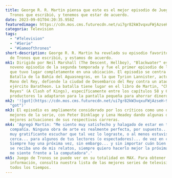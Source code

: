 ```yaml
---
title: George R. R. Martin piensa que este es el mejor episodio de Juego de
  Tronos que escribió, y tenemos que estar de acuerdo.
date: 2023-09-01T04:20:35.958Z
featuredimage: https://cdn.mos.cms.futurecdn.net/ui7gr82kW3vqxuFWjAzseH-970-80.jpg.webp
categoria: Television
tags:
  - "#Television"
  - "#Serie"
  - "#Gameofthrones"
short-description: George R. R. Martin ha revelado su episodio favorito de Juego
  de Tronos que escribió, y estamos de acuerdo.
mk1: Dirigido por Neil Marshall (The Descent, Hellboy), "Blackwater" es el
  noveno episodio de la segunda temporada y fue el primer episodio de la serie
  que tuvo lugar completamente en una ubicación. El episodio se centra en la
  Batalla de la Bahía del Aguasnegras, en la que Tyrion Lannister, actuando como
  Mano del Rey, defiende la ciudad de Desembarco del Rey contra un ataque del
  ejército Baratheon. La batalla tiene lugar en el libro de Martin, "Choque de
  Reyes" (A Clash of Kings), específicamente entre los capítulos 58 y 63, y los
  productores la adaptaron para la pantalla pequeña para ahorrar dinero.
mk2: '![got](https://cdn.mos.cms.futurecdn.net/ui7gr82kW3vqxuFWjAzseH-970-80.jpg.webp
  "got")'
mk3: El episodio es ampliamente considerado por los críticos como uno de los
  mejores de la serie, con Peter Dinklage y Lena Headey dando algunas de las
  mejores actuaciones de sus respectivas carreras.
mk4: 'Agregó Martin: "Me siento muy satisfecho y halagado de estar en tan buena
  compañía. Ninguna obra de arte es realmente perfecta, por supuesto... pero es
  muy gratificante escuchar que tal vez lo lograste, o al menos estuviste
  cerca... para algunos de tus lectores (o espectadores)... de vez en cuando.
  Siempre hay una próxima vez, sin embargo... y sin importar cuán bien (o mal)
  se reciba uno de mis relatos, siempre quiero hacerlo mejor la próxima vez que
  me siente frente a la computadora".'
mk5: Juego de Tronos se puede ver en su totalidad en MAX. Para obtener más
  información, consulta nuestra lista de las mejores series de televisión de
  todos los tiempos.
---
```

